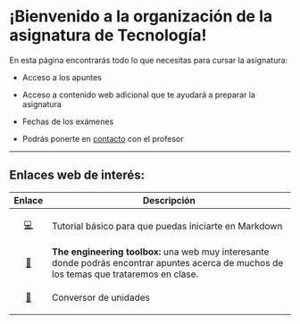 # ¡Bienvenido a la organización de la asignatura de Tecnología!

En esta página encontrarás todo lo que necesitas para cursar la asignatura:
- Acceso a los apuntes

- Acceso a contenido web adicional que te ayudará a preparar la asignatura

- Fechas de los exámenes

- Podrás ponerte en [contacto](mailto:alu0100813142@ull.edu.es) con el profesor

---

## Enlaces web de interés:

|Enlace|Descripción|
|------|-----------|
|<p align="center">[:computer:](https://markdown-guide.readthedocs.io/en/latest/basics.html)</p>|Tutorial básico para que puedas iniciarte en Markdown|
|<p align="center">[:wrench:](https://www.engineeringtoolbox.com/)</p>|**The engineering toolbox:** una web muy interesante donde podrás encontrar apuntes acerca de muchos de los temas que trataremos en clase.|
|<p align="center">[:triangular_ruler:](https://www.unitconverters.net/)</p>|Conversor de unidades|